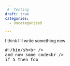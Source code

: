 ```yaml
---
 #  Testing
draft: true
categories:
  - Uncategorized

---
```

I think I&#8217;ll write something new

<pre>#!/bin/sh&lt;br /&gt;
and now some code&lt;br /&gt;
if 5 then foo</pre>